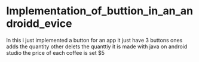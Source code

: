# Implementation_of_buttion_in_an_androidd_evice
In this i just implemented a button for an app 
it just have 3 buttons ones adds the quantity other delets the quanttiy
it is made with java on android studio
the price of each coffee is set $5
